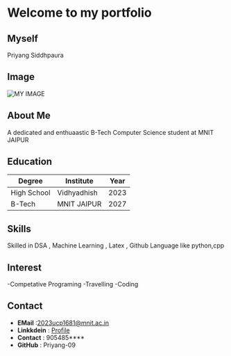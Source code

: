 # Welcome to my portfolio
## Myself
Priyang Siddhpaura

## Image
![MY IMAGE](https://www.istockphoto.com/photo/big-financial-data-theft-concept-an-anonymous-hacker-is-hacking-highly-protected-gm1406645290-458118825?utm_campaign=srp_photos_top&utm_content=https%3A%2F%2Funsplash.com%2Fs%2Fphotos%2Fhacker&utm_medium=affiliate&utm_source=unsplash&utm_term=hacker%3A%3A%3A)

## About Me
A dedicated and enthuaastic B-Tech Computer Science student at MNIT JAIPUR

## Education
|Degree |Institute|Year|
|---|---|---|
|High School|Vidhyadhish|2023|
|B-Tech| MNIT JAIPUR | 2027|

## Skills
Skilled in DSA , Machine Learning , Latex , Github
Language like python,cpp

## Interest 
-Competative Programing
-Travelling
-Coding

## Contact
- **EMail** :[2023ucp1681@mnit.ac.in](mailto:2023ucp1681@mnit.ac.in)
- **Linkkdein** : [Profile](linkdein.com)
- **Contact** : 905485****
- **GitHub** : Priyang-09





